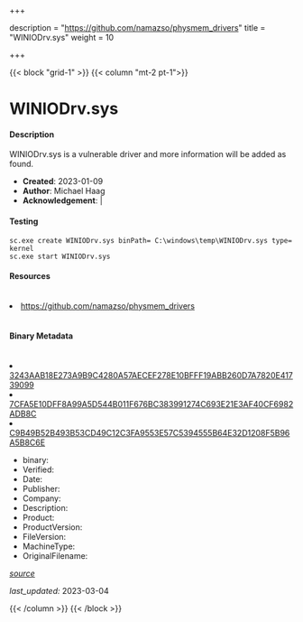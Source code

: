 +++

description = "https://github.com/namazso/physmem_drivers"
title = "WINIODrv.sys"
weight = 10

+++


{{< block "grid-1" >}}
{{< column "mt-2 pt-1">}}


# WINIODrv.sys

#### Description


WINIODrv.sys is a vulnerable driver and more information will be added as found.


- **Created**: 2023-01-09
- **Author**: Michael Haag
- **Acknowledgement**:  | [](https://twitter.com/)

#### Testing

```
sc.exe create WINIODrv.sys binPath= C:\windows\temp\WINIODrv.sys type= kernel
sc.exe start WINIODrv.sys
```

#### Resources
<br>


<li><a href=" https://github.com/namazso/physmem_drivers"> https://github.com/namazso/physmem_drivers</a></li>


<br>


#### Binary Metadata
<br>



<li><a href="https://www.virustotal.com/gui/file/3243AAB18E273A9B9C4280A57AECEF278E10BFFF19ABB260D7A7820E41739099">3243AAB18E273A9B9C4280A57AECEF278E10BFFF19ABB260D7A7820E41739099</a></li>

<li><a href="https://www.virustotal.com/gui/file/7CFA5E10DFF8A99A5D544B011F676BC383991274C693E21E3AF40CF6982ADB8C">7CFA5E10DFF8A99A5D544B011F676BC383991274C693E21E3AF40CF6982ADB8C</a></li>

<li><a href="https://www.virustotal.com/gui/file/C9B49B52B493B53CD49C12C3FA9553E57C5394555B64E32D1208F5B96A5B8C6E">C9B49B52B493B53CD49C12C3FA9553E57C5394555B64E32D1208F5B96A5B8C6E</a></li>



- binary: 
- Verified: 
- Date: 
- Publisher: 
- Company: 
- Description: 
- Product: 
- ProductVersion: 
- FileVersion: 
- MachineType: 
- OriginalFilename: 

[*source*](https://github.com/magicsword-io/LOLDrivers/tree/main/yaml/winiodrv.sys.yml)

*last_updated:* 2023-03-04


{{< /column >}}
{{< /block >}}

